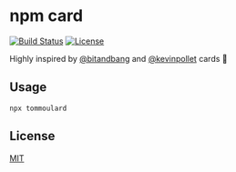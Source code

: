 # npm card

[![Build Status](https://github.com/tommoulard/tommoulard/workflows/build/badge.svg)](https://github.com/tommoulard/tommoulard/actions)
[![License](https://img.shields.io/github/license/tommoulard/tommoulard)](./LICENSE.md)

Highly inspired by [@bitandbang](https://github.com/bnb/bitandbang) and [@kevinpollet](https://github.com/kevinpollet/kevinpollet) cards 🙏

## Usage

```shell
npx tommoulard
```

## License

[MIT](../LICENSE.md)
